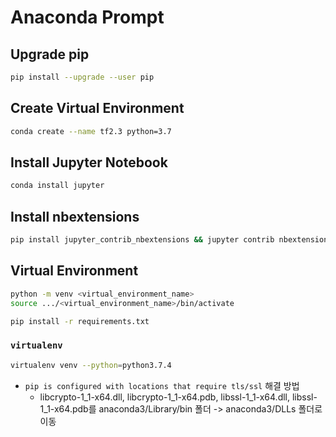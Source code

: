 # Anaconda Prompt
## Upgrade pip
```sh
pip install --upgrade --user pip
```
## Create Virtual Environment
```sh
conda create --name tf2.3 python=3.7
```
## Install Jupyter Notebook
```sh
conda install jupyter
```
## Install nbextensions
```sh
pip install jupyter_contrib_nbextensions && jupyter contrib nbextension install
```
## Virtual Environment
```sh
python -m venv <virtual_environment_name>
source .../<virtual_environment_name>/bin/activate
```
```sh
pip install -r requirements.txt
```
### `virtualenv`
```sh
virtualenv venv --python=python3.7.4
```
- `pip is configured with locations that require tls/ssl` 해결 방법
	- libcrypto-1_1-x64.dll, libcrypto-1_1-x64.pdb, libssl-1_1-x64.dll, libssl-1_1-x64.pdb를 anaconda3/Library/bin 폴더 -> anaconda3/DLLs 폴더로 이동
	